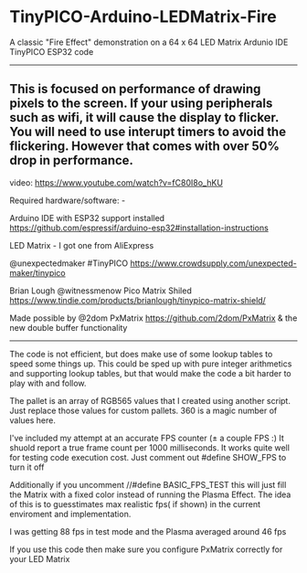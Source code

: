 # TinyPICO-Arduino-LEDMatrix-Fire

A classic "Fire Effect" demonstration on a 64 x 64 LED Matrix
Ardunio IDE TinyPICO ESP32 code

---
This is focused on performance of drawing pixels to the screen. If your using peripherals such as wifi, it will cause the display to flicker. You will need to use interupt timers to avoid the flickering. However that comes with over 50% drop in performance.
---



video: https://www.youtube.com/watch?v=fC80I8o_hKU

Required hardware/software: -

Arduino IDE with ESP32 support installed https://github.com/espressif/arduino-esp32#installation-instructions

LED Matrix - I got one from AliExpress

@unexpectedmaker #TinyPICO https://www.crowdsupply.com/unexpected-maker/tinypico

Brian Lough @witnessmenow Pico Matrix Shiled https://www.tindie.com/products/brianlough/tinypico-matrix-shield/

Made possible by @2dom PxMatrix https://github.com/2dom/PxMatrix & the new double buffer functionality

---

The code is not efficient, but does make use of some lookup tables to speed some things up.
This could be sped up with pure integer arithmetics and supporting lookup tables, but that would make the code a bit harder to play with and follow.

The pallet is an array of RGB565 values that I created using another script. Just replace those values for custom pallets.
360 is a magic number of values here.

I've included my attempt at an accurate FPS counter (± a couple FPS :)
It shuold report a true frame count per 1000 milliseconds. It works quite well for testing code execution cost.
Just comment out #define SHOW_FPS to turn it off

Additionally if you uncomment //#define BASIC_FPS_TEST this will just fill the Matrix with a fixed color instead of running the Plasma Effect. The idea of this is to guesstimates max realistic fps( if shown) in the current enviroment and implementation.

I was getting 88 fps in test mode and the Plasma averaged around 46 fps

If you use this code then make sure you configure PxMatrix correctly for your LED Matrix


